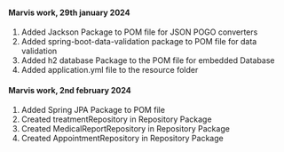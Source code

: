 #### Marvis work, 29th january 2024
1. Added Jackson Package to POM file for JSON POGO converters
2. Added spring-boot-data-validation package to POM file for data validation
3. Added  h2 database Package to the POM file for embedded Database
4. Added application.yml file to the resource folder

#### Marvis work, 2nd february  2024
1. Added Spring JPA Package to POM file 
2. Created treatmentRepository in Repository Package
3. Created MedicalReportRepository in Repository Package
4. Created AppointmentRepository in Repository Package
